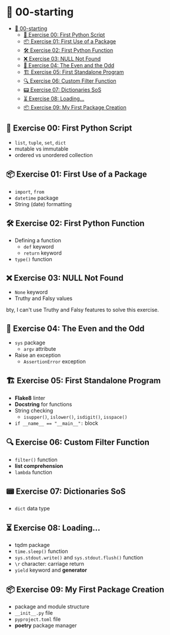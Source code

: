 # 🚀 00-starting

- [🚀 00-starting](#-00-starting)
  - [👶 Exercise 00: First Python Script](#-exercise-00-first-python-script)
  - [📦 Exercise 01: First Use of a Package](#-exercise-01-first-use-of-a-package)
  - [🛠️ Exercise 02: First Python Function](#️-exercise-02-first-python-function)
  - [❌ Exercise 03: NULL Not Found](#-exercise-03-null-not-found)
  - [🔢 Exercise 04: The Even and the Odd](#-exercise-04-the-even-and-the-odd)
  - [🏗️ Exercise 05: First Standalone Program](#️-exercise-05-first-standalone-program)
  - [🔍 Exercise 06: Custom Filter Function](#-exercise-06-custom-filter-function)
  - [📟 Exercise 07: Dictionaries SoS](#-exercise-07-dictionaries-sos)
  - [⏳ Exercise 08: Loading...](#-exercise-08-loading)
  - [📦 Exercise 09: My First Package Creation](#-exercise-09-my-first-package-creation)

## 👶 Exercise 00: First Python Script

- `list`, `tuple`, `set`, `dict`
- mutable vs immutable
- ordered vs unordered collection

## 📦 Exercise 01: First Use of a Package

- `import`, `from`
- `datetime` package
- String (date) formatting

## 🛠️ Exercise 02: First Python Function

- Defining a function
  - `def` keyword
  - `return` keyword
- `type()` function

## ❌ Exercise 03: NULL Not Found

- `None` keyword
- Truthy and Falsy values

bty, I can't use Truthy and Falsy features to solve this exercise.

## 🔢 Exercise 04: The Even and the Odd

- `sys` package
  - `argv` attribute
- Raise an exception
  - `AssertionError` exception

## 🏗️ Exercise 05: First Standalone Program

- **Flake8** linter
- **Docstring** for functions
- String checking
  - `isupper()`, `islower()`, `isdigit()`, `isspace()`
- `if __name__ == "__main__":` block

## 🔍 Exercise 06: Custom Filter Function

- `filter()` function
- **list comprehension**
- `lambda` function

## 📟 Exercise 07: Dictionaries SoS

- `dict` data type

## ⏳ Exercise 08: Loading...

- tqdm package
- `time.sleep()` function
- `sys.stdout.write()` and `sys.stdout.flush()` function
- `\r` character: carriage return
- `yield` keyword and **generator**

## 📦 Exercise 09: My First Package Creation

- package and module structure
- `__init__.py` file
- `pyproject.toml` file
- **poetry** package manager
